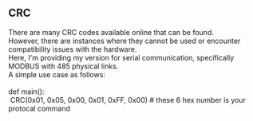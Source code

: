 ## CRC
There are many CRC codes available online that can be found. <br>
However, there are instances where they cannot be used or encounter compatibility issues with the hardware. <br>
Here, I'm providing my version for serial communication, specifically MODBUS with 485 physical links.<br>
A simple use case as follows:<br>
<br>
def main(): <br>
&nbsp;CRC(0x01, 0x05, 0x00, 0x01, 0xFF, 0x00)  # these 6 hex number is your protocal command
